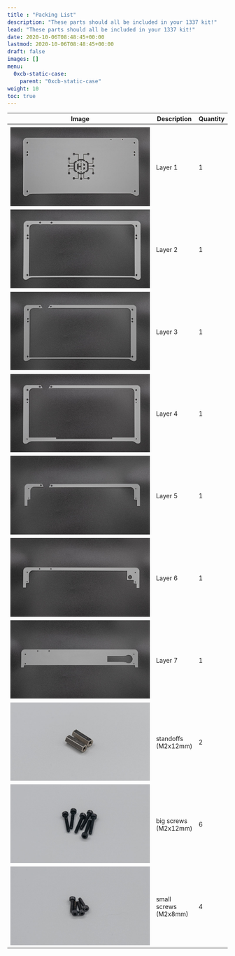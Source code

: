 ```yaml
---
title : "Packing List"
description: "These parts should all be included in your 1337 kit!"
lead: "These parts should all be included in your 1337 kit!"
date: 2020-10-06T08:48:45+00:00
lastmod: 2020-10-06T08:48:45+00:00
draft: false
images: []
menu:
  0xcb-static-case:
    parent: "0xcb-static-case"
weight: 10
toc: true
---
```


| Image                           | Description              | Quantity |
| ------------------------------- | ------------------------ | -------- |
|                                 |
| ![layer1](layer1.jpg)           | Layer 1                  | 1        |
| ![layer2](layer2.jpg)           | Layer 2                  | 1        |
| ![layer3](layer3.jpg)           | Layer 3                  | 1        |
| ![layer4](layer4.jpg)           | Layer 4                  | 1        |
| ![layer5](layer5.jpg)           | Layer 5                  | 1        |
| ![layer6](layer6.jpg)           | Layer 6                  | 1        |
| ![layer7](layer7.jpg)           | Layer 7                  | 1        |
| ![standoffs](standoffs.jpg)     | standoffs<br>(M2x12mm)   | 2        |
| ![big-screws](big-screws.jpg)   | big screws<br>(M2x12mm)  | 6        |
| ![smol-screws](smol-screws.jpg) | small screws<br>(M2x8mm) | 4        |